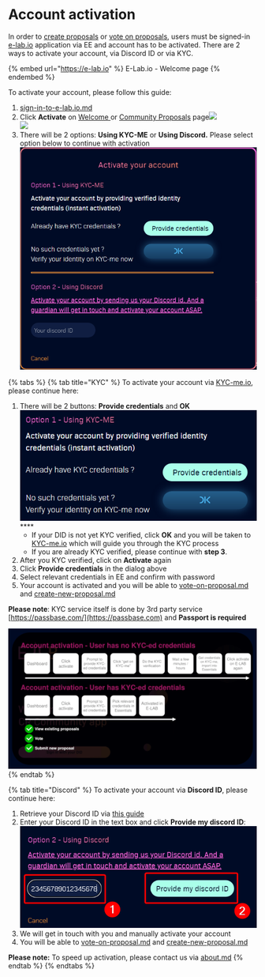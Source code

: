 # Account activation

In order to [create proposals](../create-new-proposal.md) or [vote on proposals](../vote-on-proposal.md), users must be signed-in [e-lab.io](https://e-lab.io) application via EE and account has to be activated. There are 2 ways to activate your account, via Discord ID or via KYC.&#x20;

{% embed url="https://e-lab.io" %}
E-Lab.io - Welcome page
{% endembed %}

To activate your account, please follow this guide:

1. [sign-in-to-e-lab.io.md](sign-in-to-e-lab.io.md "mention")
2. Click **Activate** on [Welcome ](https://e-lab.io)or [Community Proposals](https://e-lab.io/proposals/community-proposals) page![](../.gitbook/assets/activate\_welcome.png)\
   ![](../.gitbook/assets/activate\_proposals.png)
3. There will be 2 options: **Using KYC-ME** or **Using Discord.** Please select option below to continue with activation                                                              ![](../.gitbook/assets/ActivationDialog.png)

{% tabs %}
{% tab title="KYC" %}
To activate your account via [KYC-me.io](https://kyc-me.io), please continue here:

1. There will be 2 buttons: **Provide credentials** and **OK**![](../.gitbook/assets/ActivationKYC.png)****
   * If your DID is not yet KYC verified, click **OK** and you will be taken to [KYC-me.io](https://kyc-me.io) which will guide you through the KYC process
   * If you are already KYC verified, please continue with **step 3**.
2. After you KYC verified, click on **Activate** again
3. Click **Provide credentials** in the dialog above
4. Select relevant credentials in EE and confirm with password
5. Your account is activated and you will be able to [vote-on-proposal.md](../vote-on-proposal.md "mention") and [create-new-proposal.md](../create-new-proposal.md "mention")

**Please note**: KYC service itself is done by 3rd party service [https://passbase.com/](https://passbase.com) and **Passport is required**

![Flow - Account activation](<../.gitbook/assets/Flow - Account activation.png>)
{% endtab %}

{% tab title="Discord" %}
To activate your account via **Discord ID**, please continue here:

1. Retrieve your Discord ID via [this guide](https://www.remote.tools/remote-work/how-to-find-discord-id#tl;dr)
2. Enter your Discord ID in the text box and click **Provide my discord ID**:\
   ![](../.gitbook/assets/ActivationDiscord.png)
3. We will get in touch with you and manually activate your account
4. You will be able to [vote-on-proposal.md](../vote-on-proposal.md "mention") and [create-new-proposal.md](../create-new-proposal.md "mention")

**Please note:** To speed up activation, please contact us via [about.md](../introduction/about.md "mention")
{% endtab %}
{% endtabs %}
